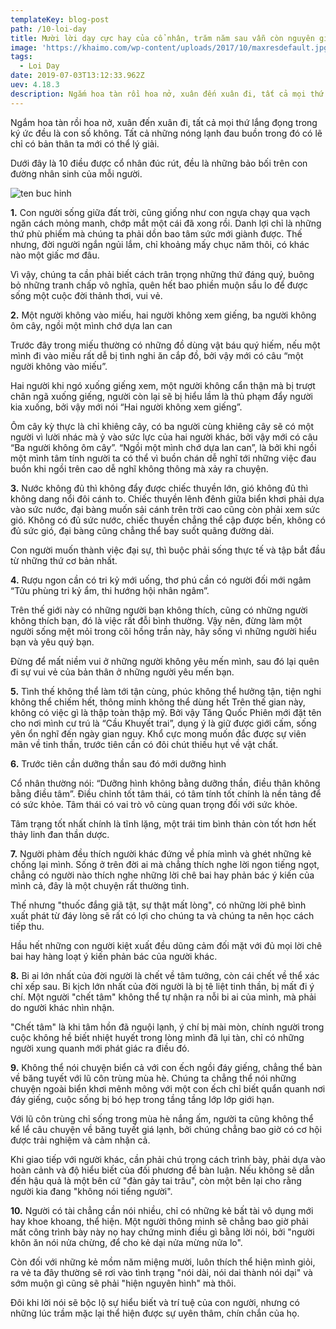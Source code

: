 ```yaml
---
templateKey: blog-post
path: /10-loi-day
title: Mười lời dạy cực hay của cổ nhân, trăm năm sau vẫn còn nguyên giá trị
image: 'https://khaimo.com/wp-content/uploads/2017/10/maxresdefault.jpg' 
tags:
  - Loi Day
date: 2019-07-03T13:12:33.962Z
uev: 4.18.3
description: Ngắm hoa tàn rồi hoa nở, xuân đến xuân đi, tất cả mọi thứ lắng đọng trong ký ức đều là con số không. Tất cả những nóng lạnh đau buồn trong đó có lẽ chỉ có bản thân ta mới có thể lý giải.
---
```


Ngắm hoa tàn rồi hoa nở, xuân đến xuân đi, tất cả mọi thứ lắng đọng trong ký ức đều là con số không. Tất cả những nóng lạnh đau buồn trong đó có lẽ chỉ có bản thân ta mới có thể lý giải.

Dưới đây là 10 điều được cổ nhân đúc rút, đều là những bảo bối trên con đường nhân sinh của mỗi người.

![ten buc hinh](https://vietnammoi.vn/stores/news_dataimages/nhungth/012019/04/09/10-loi-day-cuc-hay-cua-co-nhan-tram-nam-sau-van-con-nguyen-gia-tri-52-.5532.png "ten buc hinh")

**1.** Con người sống giữa đất trời, cũng giống như con ngựa chạy qua vạch ngăn cách mỏng manh, chớp mắt một cái đã xong rồi.
Danh lợi chỉ là những thứ phù phiếm mà chúng ta phải dồn bao tâm sức mới giành được. Thế nhưng, đời người ngắn ngủi lắm, chỉ khoảng mấy chục năm thôi, có khác nào một giấc mơ đâu.

Vì vậy, chúng ta cần phải biết cách trân trọng những thứ đáng quý, buông bỏ những tranh chấp vô nghĩa, quên hết bao phiền muộn sầu lo để được sống một cuộc đời thảnh thơi, vui vẻ.

**2.** Một người không vào miếu, hai người không xem giếng, ba người không ôm cây, ngồi một mình chớ dựa lan can

Trước đây trong miếu thường có những đồ dùng vật báu quý hiếm, nếu một mình đi vào miếu rất dễ bị tình nghi ăn cắp đồ, bởi vậy mới có câu “một người không vào miếu”.

Hai người khi ngó xuống giếng xem, một người không cẩn thận mà bị trượt chân ngã xuống giếng, người còn lại sẽ bị hiểu lầm là thủ phạm đẩy người kia xuống, bởi vậy mới nói “Hai người không xem giếng”.

Ôm cây kỳ thực là chỉ khiêng cây, có ba người cùng khiêng cây sẽ có một người vì lười nhác mà ỷ vào sức lực của hai người khác, bởi vậy mới có câu “Ba người không ôm cây”. “Ngồi một mình chớ dựa lan can”, là bởi khi ngồi một mình tâm tính người ta có thể vì buồn chán dễ nghĩ tới những việc đau buồn khi ngồi trên cao dễ nghĩ không thông mà xảy ra chuyện.

**3.** Nước không đủ thì không đẩy được chiếc thuyền lớn, gió không đủ thì không dang nổi đôi cánh to.
Chiếc thuyền lênh đênh giữa biển khơi phải dựa vào sức nước, đại bàng muốn sải cánh trên trời cao cũng còn phải xem sức gió. Không có đủ sức nước, chiếc thuyền chẳng thể cập được bến, không có đủ sức gió, đại bàng cũng chẳng thể bay suốt quãng đường dài.

Con người muốn thành việc đại sự, thì buộc phải sống thực tế và tập bắt đầu từ những thứ cơ bản nhất.

**4.** Rượu ngon cần có tri kỷ mới uống, thơ phú cần có người đối mới ngâm
“Tửu phùng tri kỷ ẩm, thi hướng hội nhân ngâm”.

Trên thế giới này có những người bạn không thích, cũng có những người không thích bạn, đó là việc rất đỗi bình thường. Vậy nên, đừng làm một người sống mệt mỏi trong cõi hồng trần này, hãy sống vì những người hiểu bạn và yêu quý bạn.

Đừng để mất niềm vui ở những người không yêu mến mình, sau đó lại quên đi sự vui vẻ của bản thân ở những người yêu mến bạn.

**5.** Tình thế không thể làm tới tận cùng, phúc không thể hưởng tận, tiện nghi không thể chiếm hết, thông minh không thể dùng hết
Trên thế gian này, không có việc gì là thập toàn thập mỹ. Bởi vậy Tăng Quốc Phiên mới đặt tên cho nơi mình cư trú là “Cầu Khuyết trai”, dụng ý là giữ được giới cấm, sống yên ổn nghĩ đến ngày gian nguy. Khổ cực mong muốn đắc được sự viên mãn về tinh thần, trước tiên cần có đôi chút thiếu hụt về vật chất.

**6.** Trước tiên cần dưỡng thần sau đó mới dưỡng hình

Cổ nhân thường nói: “Dưỡng hình không bằng dưỡng thần, điều thân không bằng điều tâm”. Điều chỉnh tốt tâm thái, có tâm tính tốt chính là nền tảng để có sức khỏe. Tâm thái có vai trò vô cùng quan trọng đối với sức khỏe.

Tâm trạng tốt nhất chính là tĩnh lặng, một trái tim bình thản còn tốt hơn hết thảy linh đan thần dược.

**7.** Người phàm đều thích người khác đứng về phía mình và ghét những kẻ chống lại mình.
Sống ở trên đời ai mà chẳng thích nghe lời ngon tiếng ngọt, chẳng có người nào thích nghe những lời chê bai hay phản bác ý kiến của mình cả, đây là một chuyện rất thường tình.

Thế nhưng "thuốc đắng giã tật, sự thật mất lòng", có những lời phê bình xuất phát từ đáy lòng sẽ rất có lợi cho chúng ta và chúng ta nên học cách tiếp thu.

Hầu hết những con người kiệt xuất đều dũng cảm đối mặt với đủ mọi lời chê bai hay hàng loạt ý kiến phản bác của người khác.

**8.** Bi ai lớn nhất của đời người là chết về tâm tưởng, còn cái chết về thể xác chỉ xếp sau.
Bi kịch lớn nhất của đời người là bị tê liệt tinh thần, bị mất đi ý chí. Một người "chết tâm" không thể tự nhận ra nỗi bi ai của mình, mà phải do người khác nhìn nhận.

"Chết tâm" là khi tâm hồn đã nguội lạnh, ý chí bị mài mòn, chính người trong cuộc không hề biết nhiệt huyết trong lòng mình đã lụi tàn, chỉ có những người xung quanh mới phát giác ra điều đó.

**9.** Không thể nói chuyện biển cả với con ếch ngồi đáy giếng, chẳng thể bàn về băng tuyết với lũ côn trùng mùa hè.
Chúng ta chẳng thể nói những chuyện ngoài biển khơi mênh mông với một con ếch chỉ biết quẩn quanh nơi đáy giếng, cuộc sống bị bó hẹp trong tầng tầng lớp lớp giới hạn.

Với lũ côn trùng chỉ sống trong mùa hè nắng ấm, người ta cũng không thể kể lể câu chuyện về băng tuyết giá lạnh, bởi chúng chẳng bao giờ có cơ hội được trải nghiệm và cảm nhận cả.

Khi giao tiếp với người khác, cần phải chú trọng cách trình bày, phải dựa vào hoàn cảnh và độ hiểu biết của đối phương để bàn luận. Nếu không sẽ dẫn đến hậu quả là một bên cứ "đàn gảy tai trâu", còn một bên lại cho rằng người kia đang "không nói tiếng người".

**10.** Người có tài chẳng cần nói nhiều, chỉ có những kẻ bất tài vô dụng mới hay khoe khoang, thể hiện.
Một người thông minh sẽ chẳng bao giờ phải mất công trình bày này nọ hay chứng minh điều gì bằng lời nói, bởi "người khôn ăn nói nửa chừng, để cho kẻ dại nửa mừng nửa lo".

Còn đối với những kẻ mồm năm miệng mười, luôn thích thể hiện mình giỏi, ra vẻ ta đây thường sẽ rơi vào tình trạng "nói dài, nói dai thành nói dại" và sớm muộn gì cũng sẽ phải "hiện nguyên hình" mà thôi.

Đôi khi lời nói sẽ bộc lộ sự hiểu biết và trí tuệ của con người, nhưng có những lúc trầm mặc lại thể hiện được sự uyên thâm, chín chắn của họ.